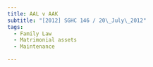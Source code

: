 ```yaml
---
title: AAL v AAK 
subtitle: "[2012] SGHC 146 / 20\_July\_2012"
tags:
  - Family Law
  - Matrimonial assets
  - Maintenance

---
```


